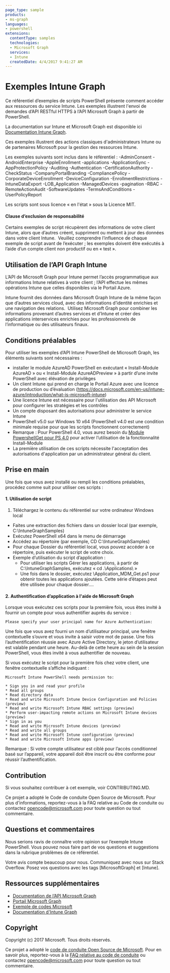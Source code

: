 ```yaml
---
page_type: sample
products:
- ms-graph
languages:
- powershell
extensions:
  contentType: samples
  technologies:
  - Microsoft Graph 
  services:
  - Intune
  createdDate: 4/4/2017 9:41:27 AM
---
```

# Exemples Intune Graph

Ce référentiel d’exemples de scripts PowerShell présente comment accéder aux ressources du service Intune. Les exemples illustrent l'envoi de demandes d’API RESTful HTTPS à l’API Microsoft Graph à partir de PowerShell.

La documentation sur Intune et Microsoft Graph est disponible ici [Documentation Intune Graph](https://developer.microsoft.com/en-us/graph/docs/api-reference/beta/resources/intune_graph_overview).

Ces exemples illustrent des actions classiques d'administrateurs Intune ou de partenaires Microsoft pour la gestion des ressources Intune.

Les exemples suivants sont inclus dans le référentiel :
-AdminConsent
-AndroidEnterprise
-AppleEnrollment
-applications
-ApplicationSync
-AppProtectionPolicy
-Auditing
-Authentication
-CertificationAuthority
-CheckStatus
-CompanyPortalBranding
-CompliancePolicy
-CorporateDeviceEnrollment
-DeviceConfiguration
-EnrollmentRestrictions
-IntuneDataExport
-LOB_Application
-ManagedDevices
-pagination
-RBAC
-RemoteActionAudit
-SoftwareUpdates
-TermsAndConditions
-UserPolicyReport

Les scripts sont sous licence « en l'état » sous la Licence MIT.

#### Clause d’exclusion de responsabilité
Certains exemples de script récupèrent des informations de votre client Intune, alors que d’autres créent, suppriment ou mettent à jour des données dans votre client Intune.  Veuillez comprendre l’influence de chaque exemple de script avant de l’exécuter ; les exemples doivent être exécutés à l’aide d’un compte client non productif ou en « test ». 

## Utilisation de l’API Graph Intune
L’API de Microsoft Graph pour Intune permet l’accès programmatique aux informations Intune relatives à votre client ; l’API effectue les mêmes opérations Intune que celles disponibles via le Portail Azure.  

Intune fournit des données dans Microsoft Graph Intune de la même façon que d’autres services cloud, avec des informations d’identité enrichies et une navigation des relations.  Utilisez Microsoft Graph pour combiner les informations provenant d’autres services et d’Intune et créer des applications interservices enrichies pour les professionnels de l’informatique ou des utilisateurs finaux.     

## Conditions préalables
Pour utiliser les exemples d’API Intune PowerShell de Microsoft Graph, les éléments suivants sont nécessaires :
* installer le module AzureAD PowerShell en exécutant « Install-Module AzureAD » ou « Install-Module AzureADPreview » à partir d’une invite PowerShell avec élévation de privilèges
* Un client Intune qui prend en charge le Portail Azure avec une licence de production ou d’évaluation (https://docs.microsoft.com/en-us/intune-azure/introduction/what-is-microsoft-intune)
* Une licence Intune est nécessaire pour l'utilisation des API Microsoft pour configurer les stratégies et les contrôles
* Un compte disposant des autorisations pour administrer le service Intune
* PowerShell v5.0 sur Windows 10 x64 (PowerShell v4.0 est une condition minimale requise pour que les scripts fonctionnent correctement)
* Remarque : Pour PowerShell 4.0, vous aurez besoin du [Module PowershellGet pour PS 4.0](https://www.microsoft.com/en-us/download/details.aspx?id=51451) pour activer l’utilisation de la fonctionnalité Install-Module
* La première utilisation de ces scripts nécessite l'acceptation des autorisations d'application par un administrateur général du client.

## Prise en main
Une fois que vous avez installé ou rempli les conditions préalables, procédez comme suit pour utiliser ces scripts :

#### 1. Utilisation de script

1. Téléchargez le contenu du référentiel sur votre ordinateur Windows local
* Faites une extraction des fichiers dans un dossier local (par exemple, C:\IntuneGraphSamples)
* Exécutez PowerShell x64 dans le menu de démarrage
* Accédez au répertoire (par exemple, CD C:\IntuneGraphSamples)
* Pour chaque Dossier du référentiel local, vous pouvez accéder à ce répertoire, puis exécuter le script de votre choix.
* Exemple d’utilisation du script d’application :
  * Pour utiliser les scripts Gérer les applications, à partir de C:\IntuneGraphSamples, exécutez « cd .\Applications\ »
  * Une fois dans le dossier, exécutez \Application_MDM_Get.ps1
  pour obtenir toutes les applications ajoutées. Cette série d’étapes peut être utilisée pour chaque dossier....

#### 2. Authentification d’application à l'aide de Microsoft Graph
Lorsque vous exécutez ces scripts pour la première fois, vous êtes invité à fournir un compte pour vous authentifier auprès du service :
```
Please specify your user principal name for Azure Authentication:
```
Une fois que vous avez fourni un nom d’utilisateur principal, une fenêtre contextuelle s’ouvre et vous invite à saisir votre mot de passe. Une fois l’authentification réussie avec Azure Active Directory, le jeton d’utilisateur est valable pendant une heure. Au-delà de cette heure au sein de la session PowerShell, vous êtes invité à vous authentifier de nouveau.

Si vous exécutez le script pour la première fois chez votre client, une fenêtre contextuelle s’affiche indiquant :

```
Microsoft Intune PowerShell needs permission to:

* Sign you in and read your profile
* Read all groups
* Read directory data
* Read and write Microsoft Intune Device Configuration and Policies (preview)
* Read and write Microsoft Intune RBAC settings (preview)
* Perform user-impacting remote actions on Microsoft Intune devices (preview)
* Sign in as you
* Read and write Microsoft Intune devices (preview)
* Read and write all groups
* Read and write Microsoft Intune configuration (preview)
* Read and write Microsoft Intune apps (preview)
```

Remarque : Si votre compte utilisateur est ciblé pour l’accès conditionnel basé sur l’appareil, votre appareil doit être inscrit ou être conforme pour réussir l’authentification.

## Contribution

Si vous souhaitez contribuer à cet exemple, voir CONTRIBUTING.MD.

Ce projet a adopté le Code de conduite Open Source de Microsoft. Pour plus d'informations, reportez-vous à la FAQ relative au Code de conduite ou contactez opencode@microsoft.com pour toute question ou tout commentaire.

## Questions et commentaires

Nous serions ravis de connaître votre opinion sur l’exemple Intune PowerShell. Vous pouvez nous faire part de vos questions et suggestions dans la rubrique problèmes de ce référentiel.

Votre avis compte beaucoup pour nous. Communiquez avec nous sur Stack Overflow. Posez vos questions avec les tags [MicrosoftGraph] et [Intune].


## Ressources supplémentaires
* [Documentation de l’API Microsoft Graph](https://developer.microsoft.com/en-us/graph/docs)
* [Portail Microsoft Graph](https://developer.microsoft.com/en-us/graph/graph-explorer)
* [Exemple de codes Microsoft](https://developer.microsoft.com/en-us/graph/code-samples-and-sdks)
* [Documentation d'Intune Graph](https://developer.microsoft.com/en-us/graph/docs/api-reference/beta/resources/intune_graph_overview)

## Copyright
Copyright (c) 2017 Microsoft. Tous droits réservés.

Ce projet a adopté le [code de conduite Open Source de Microsoft](https://opensource.microsoft.com/codeofconduct/). Pour en savoir plus, reportez-vous à la [FAQ relative au code de conduite](https://opensource.microsoft.com/codeofconduct/faq/) ou contactez [opencode@microsoft.com](mailto:opencode@microsoft.com) pour toute question ou tout commentaire.
